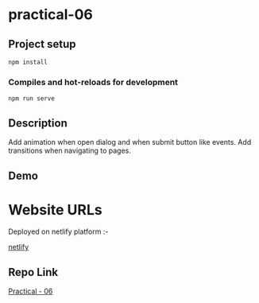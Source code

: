 # practical-06

## Project setup
```
npm install
```

### Compiles and hot-reloads for development
```
npm run serve
```

## Description
Add animation when open dialog and when submit button like events.
Add transitions when navigating to pages.

## Demo 
# Website URLs
Deployed on netlify platform :-

[netlify]()

## Repo Link
[Practical - 06](https://github.com/mansinakrani/vuejs-practicals.git)